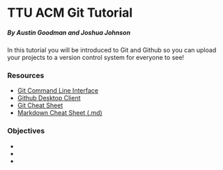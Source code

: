 # **TTU ACM Git Tutorial**
##### *By Austin Goodman and Joshua Johnson*
In this tutorial you will be introduced to Git and Github so you can upload your projects to a version control system for everyone to see!

### Resources
* [Git Command Line Interface](https://git-scm.com/)
* [Github Desktop Client](https://desktop.github.com/)
* [Git Cheat Sheet](https://services.github.com/on-demand/downloads/github-git-cheat-sheet.pdf)
* [Markdown Cheat Sheet (.md)](https://guides.github.com/pdfs/markdown-cheatsheet-online.pdf)
 
### Objectives
*
*
*

